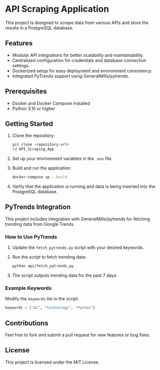 # API Scraping Application

This project is designed to scrape data from various APIs and store the results in a PostgreSQL database.

## Features

- Modular API integrations for better scalability and maintainability.
- Centralized configuration for credentials and database connection settings.
- Dockerized setup for easy deployment and environment consistency.
- Integrated PyTrends support using GeneralMills/pytrends.

## Prerequisites

- Docker and Docker Compose installed
- Python 3.10 or higher

## Getting Started

1. Clone the repository:
   ```bash
   git clone <repository-url>
   cd API_Scraping_App
   ```

2. Set up your environment variables in the `.env` file.

3. Build and run the application:
   ```bash
   docker-compose up --build
   ```

4. Verify that the application is running and data is being inserted into the PostgreSQL database.

## PyTrends Integration

This project includes integration with GeneralMills/pytrends for fetching trending data from Google Trends.

### How to Use PyTrends
1. Update the `fetch_pytrends.py` script with your desired keywords.
2. Run the script to fetch trending data:
   ```bash
   python api/fetch_pytrends.py
   ```

3. The script outputs trending data for the past 7 days.

### Example Keywords
Modify the `keywords` list in the script:
```python
keywords = ["AI", "technology", "Python"]
```

## Contributions

Feel free to fork and submit a pull request for new features or bug fixes.

## License

This project is licensed under the MIT License.
